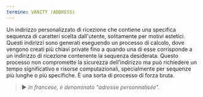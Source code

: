 ```yaml
---
termine: VANITY (ADDRESS)
---
```


Un indirizzo personalizzato di ricezione che contiene una specifica sequenza di caratteri scelta dall'utente, solitamente per motivi estetici. Questi indirizzi sono generati eseguendo un processo di calcolo, dove vengono creati più chiavi private fino a quando una di esse corrisponde a un indirizzo di ricezione contenente la sequenza desiderata. Questo processo non compromette la sicurezza dell'indirizzo ma può richiedere un tempo significativo e risorse computazionali, specialmente per sequenze più lunghe o più specifiche. È una sorta di processo di forza bruta.

> ► *In francese, è denominato "adresse personnalisée".*